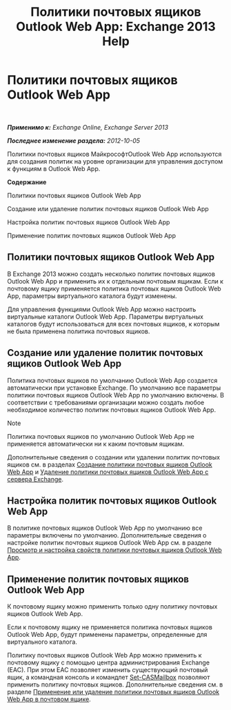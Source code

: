 ﻿---
title: 'Политики почтовых ящиков Outlook Web App: Exchange 2013 Help'
TOCTitle: Политики почтовых ящиков Outlook Web App
ms:assetid: 213b8b7a-1c29-49ee-8c98-d0364ddf4f9d
ms:mtpsurl: https://technet.microsoft.com/ru-ru/library/Dd335142(v=EXCHG.150)
ms:contentKeyID: 50487661
ms.date: 04/30/2018
mtps_version: v=EXCHG.150
ms.translationtype: HT
---

# Политики почтовых ящиков Outlook Web App

 

_**Применимо к:** Exchange Online, Exchange Server 2013_

_**Последнее изменение раздела:** 2012-10-05_

Политики почтовых ящиков МайкрософтOutlook Web App используются для создания политик на уровне организации для управления доступом к функциям в Outlook Web App.

**Содержание**

Политики почтовых ящиков Outlook Web App

Создание или удаление политик почтовых ящиков Outlook Web App

Настройка политик почтовых ящиков Outlook Web App

Применение политик почтовых ящиков Outlook Web App

## Политики почтовых ящиков Outlook Web App

В Exchange 2013 можно создать несколько политик почтовых ящиков Outlook Web App и применить их к отдельным почтовым ящикам. Если к почтовому ящику применяется политика почтовых ящиков Outlook Web App, параметры виртуального каталога будут изменены.

Для управления функциями Outlook Web App можно настроить виртуальные каталоги Outlook Web App. Параметры виртуальных каталогов будут использоваться для всех почтовых ящиков, к которым не была применена политика почтовых ящиков.

## Создание или удаление политик почтовых ящиков Outlook Web App

Политика почтовых ящиков по умолчанию Outlook Web App создается автоматически при установке Exchange. По умолчанию все параметры политики почтовых ящиков Outlook Web App по умолчанию включены. В соответствии с требованиями организации можно создать любое необходимое количество политик почтовых ящиков Outlook Web App.

> [!NOTE]  
> Политика почтовых ящиков по умолчанию Outlook Web App не применяется автоматически ни к каким почтовым ящикам.


Дополнительные сведения о создании или удалении политик почтовых ящиков см. в разделах [Создание политики почтовых ящиков Outlook Web App](create-an-outlook-web-app-mailbox-policy-exchange-2013-help.md) и [Удаление политики почтовых ящиков Outlook Web App с сервера Exchange](remove-an-outlook-web-app-mailbox-policy-from-exchange-exchange-2013-help.md).

## Настройка политик почтовых ящиков Outlook Web App

В политике почтовых ящиков Outlook Web App по умолчанию все параметры включены по умолчанию. Дополнительные сведения о настройке политик почтовых ящиков Outlook Web App см. в разделе [Просмотр и настройка свойств политики почтовых ящиков Outlook Web App](view-or-configure-outlook-web-app-mailbox-policy-properties-exchange-2013-help.md).

## Применение политик почтовых ящиков Outlook Web App

К почтовому ящику можно применить только одну политику почтовых ящиков Outlook Web App.

Если к почтовому ящику не применяется политика почтовых ящиков Outlook Web App, будут применены параметры, определенные для виртуального каталога.

Политику почтовых ящиков Outlook Web App можно применить к почтовому ящику с помощью центра администрирования Exchange (EAC). При этом EAC позволяет изменить существующий почтовый ящик, а командная консоль и командлет [Set-CASMailbox](https://technet.microsoft.com/ru-ru/library/bb125264\(v=exchg.150\)) позволяют применить политику почтовых ящиков. Дополнительные сведения см. в разделе [Применение или удаление политики почтовых ящиков Outlook Web App в почтовом ящике](apply-or-remove-an-outlook-web-app-mailbox-policy-on-a-mailbox-exchange-2013-help.md).

